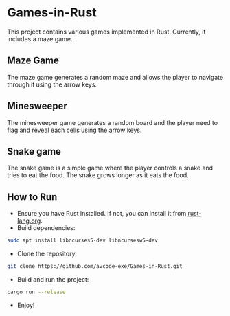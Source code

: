 # Games-in-Rust

This project contains various games implemented in Rust. Currently, it includes a maze game.

## Maze Game

The maze game generates a random maze and allows the player to navigate through it using the arrow keys.

## Minesweeper

The minesweeper game generates a random board and the player need to flag and reveal each cells using the arrow keys.

## Snake game

The snake game is a simple game where the player controls a snake and tries to eat the food. The snake grows longer as it eats the food.

## How to Run

- Ensure you have Rust installed. If not, you can install it from [rust-lang.org](https://www.rust-lang.org/).
- Build dependencies:
```bash
sudo apt install libncurses5-dev libncursesw5-dev
```
- Clone the repository:
```bash
git clone https://github.com/avcode-exe/Games-in-Rust.git
```
- Build and run the project:
```bash
cargo run --release
```
- Enjoy!